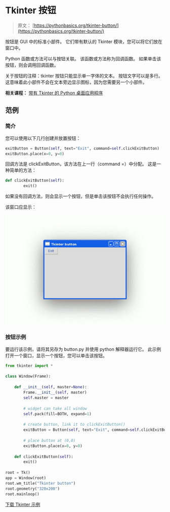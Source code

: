 # Tkinter 按钮

> 原文： [https://pythonbasics.org/tkinter-button/](https://pythonbasics.org/tkinter-button/)

按钮是 GUI 中的标准小部件。 它们带有默认的 Tkinter 模块，您可以将它们放在窗口中。

Python 函数或方法可以与按钮关联。 该函数或方法称为回调函数。 如果单击该按钮，则会调用回调函数。

关于按钮的注释：tkinter 按钮只能显示单一字体的文本。 按钮文字可以是多行。 这意味着此小部件不会在文本旁边显示图标，因为您需要另一个小部件。

**相关课程：** [带有 Tkinter 的 Python 桌面应用程序](https://gum.co/ErLc)

## 范例

### 简介

您可以使用以下几行创建并放置按钮：

```py
exitButton = Button(self, text="Exit", command=self.clickExitButton)
exitButton.place(x=0, y=0)

```

回调方法是 clickExitButton，该方法在上一行（command =）中分配。
这是一种简单的方法：

```py
def clickExitButton(self):
        exit()

```

如果没有回调方法，则会显示一个按钮，但是单击该按钮不会执行任何操作。

该窗口应显示：

![tkinter button](img/69dd4267c143832448cb1e6ba46ad062.jpg)

### 按钮示例

要运行该示例，请将其另存为 button.py 并使用 python 解释器运行它。
此示例打开一个窗口，显示一个按钮，您可以单击该按钮。

```py
from tkinter import *

class Window(Frame):

    def __init__(self, master=None):
        Frame.__init__(self, master)        
        self.master = master

        # widget can take all window
        self.pack(fill=BOTH, expand=1)

        # create button, link it to clickExitButton()
        exitButton = Button(self, text="Exit", command=self.clickExitButton)

        # place button at (0,0)
        exitButton.place(x=0, y=0)

    def clickExitButton(self):
        exit()

root = Tk()
app = Window(root)
root.wm_title("Tkinter button")
root.geometry("320x200")
root.mainloop()

```

[下载 Tkinter 示例](https://gum.co/ErLc)